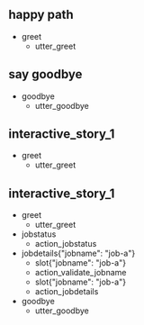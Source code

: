 ## happy path
* greet
  - utter_greet

## say goodbye
* goodbye
  - utter_goodbye
  
## interactive_story_1
* greet
    - utter_greet

## interactive_story_1
* greet
    - utter_greet
* jobstatus
    - action_jobstatus
* jobdetails{"jobname": "job-a"}
    - slot{"jobname": "job-a"}
    - action_validate_jobname
    - slot{"jobname": "job-a"}
    - action_jobdetails
* goodbye
    - utter_goodbye
